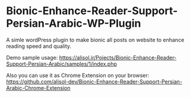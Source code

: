 # Bionic-Enhance-Reader-Support-Persian-Arabic-WP-Plugin
A simle wordPress plugin to make bionic all posts on website to enhance reading speed and quality.

Demo sample usage: 
https://alisol.ir/Pojects/Bionic-Enhance-Reader-Support-Persian-Arabic/samples/1/index.php

Also you can use it as Chrome Extension on your browser:
https://github.com/alisol-dev/Bionic-Enhance-Reader-Support-Persian-Arabic-Chrome-Extension
